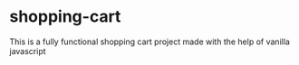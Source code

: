 # shopping-cart
This is a fully functional shopping cart project made with the help of vanilla javascript
